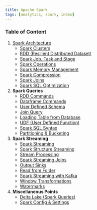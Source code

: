 ```yaml
---
title: Apache Spark
tags: [analytics, spark, index]
---
```


### Table of Content

1. [Spark Architecture](Spark%20Architecture.md)
	* [Spark Clusters](Spark%20Clusters.md)
	* [RDD (Resilient Distributed Dataset)](RDD%20%28Resilient%20Distributed%20Dataset%29.md)
	* [Spark Job, Task and Stage](Spark%20Job,%20Task%20and%20Stage.md)
	* [Spark Operations](Spark%20Operations.md)
	* [Spark Memory Management](Spark%20Memory%20Management.md)
	* [Spark Compression](Spark%20Compression.md)
	* [Spark Joins](Spark%20Joins.md)
	* [Spark SQL Optimization](Spark%20SQL%20Optimization.md)
2. **Spark Queries**
	* [RDD Commands](Spark%20Queries/RDD%20Commands.md)
	 * [Dataframe Commands](Spark%20Queries/Dataframe%20Commands.md)
	* [User Defined Schema](Spark%20Queries/User%20Defined%20Schema.md)
	* [Join Query](Spark%20Queries/Join%20Query.md)
	* [Loading Table from Database](Spark%20Queries/Loading%20Table%20from%20Database.md)
	* [UDF (User Defined Function)](Spark%20Streaming/UDF%20%28User%20Defined%20Function%29.md)
	* [Spark SQL Syntax](Spark%20Queries/Spark%20SQL%20Syntax.md)
	* [Partitioning & Bucketing](Spark%20Queries/Partitioning%20&%20Bucketing.md)
3. **Spark Streaming**
	 * [Spark Streaming](Spark%20Streaming/Spark%20Streaming.md)
	* [Spark Structure Streaming](Spark%20Streaming/Spark%20Structure%20Streaming.md)
	* [Stream Processing](Spark%20Streaming/Stream%20Processing.md)
	* [Spark Streaming Joins](Spark%20Streaming/Spark%20Streaming%20Joins.md)
	* [Output Sinks](Spark%20Streaming/Output%20Sinks.md)
	* [Read from Folder](Spark%20Streaming/Read%20from%20Folder.md)
	* [Spark Streaming with Kafka](Spark%20Streaming/Spark%20Streaming%20with%20Kafka.md)
	* [Window Transformations](Spark%20Streaming/Window%20Transformations.md)
	* [Watermarks](Spark%20Streaming/Watermarks.md)
4. **Miscellaneous Points**
	 * [Delta Lake (Spark Queries)](Delta%20Lake%20%28Spark%20Queries%29.md)
	* [Spark Config & Settings](Spark%20Config%20&%20Settings.md)